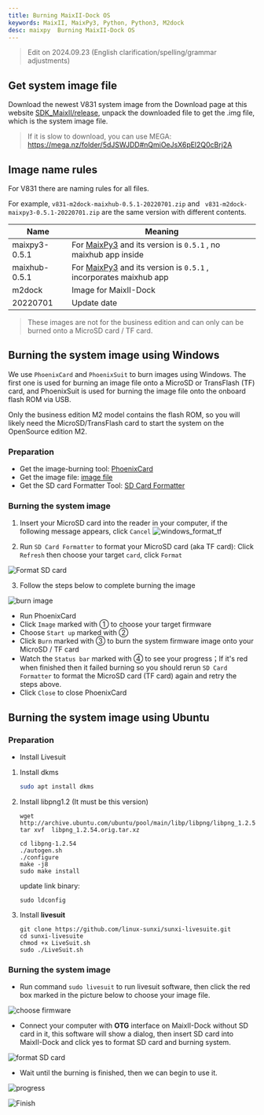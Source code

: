 ```yaml
---
title: Burning MaixII-Dock OS
keywords: MaixII, MaixPy3, Python, Python3, M2dock
desc: maixpy  Burning MaixII-Dock OS
---
```


> Edit on 2024.09.23 (English clarification/spelling/grammar adjustments)

## Get system image file

Download the newest V831 system image from the Download page at this website [SDK_MaixII/release](https://dl.sipeed.com/shareURL/MaixII/MaixII-Dock/SDK/release), unpack the downloaded file to get the .img file, which is the system image file. 

> If it is slow to download, you can use MEGA: https://mega.nz/folder/5dJSWJDD#nQmiOeJsX6pEl2Q0cBrj2A

## Image name rules

For V831 there are naming rules for all files.

For example, `v831-m2dock-maixhub-0.5.1-20220701.zip` and ` v831-m2dock-maixpy3-0.5.1-20220701.zip` are the same version with different contents.

| Name          | Meaning                                                                                              |
| ------------- | ---------------------------------------------------------------------------------------------------- |
| maixpy3-0.5.1 | For [MaixPy3](https://wiki.sipeed.com/maixpy3) and its version is `0.5.1` , no maixhub app inside    |
| maixhub-0.5.1 | For [MaixPy3](https://wiki.sipeed.com/maixpy3) and its version is `0.5.1` , incorporates maixhub app |
| m2dock        | Image for MaixII-Dock                                                                                |
| 20220701      | Update date                                                                                          |

> These images are not for the business edition and can only can be burned onto a MicroSD card / TF card.

## Burning the system image using Windows

We use `PhoenixCard` and `PhoenixSuit` to burn images using Windows. The first one is used for burning an image file onto a MicroSD or TransFlash (TF) card, and PhoenixSuit is used for burning the image file onto the onboard flash ROM via USB.

Only the business edition M2 model contains the flash ROM, so you will likely need the MicroSD/TransFlash card to start the system on the OpenSource edition M2.

### Preparation

- Get the image-burning tool: [PhoenixCard](https://dl.sipeed.com/shareURL/MaixII/MaixII-Dock/SDK/tools)
- Get the image file: [image file](https://dl.sipeed.com/shareURL/MaixII/MaixII-Dock/SDK/release)
- Get the SD card Formatter Tool: [SD Card Formatter](https://www.sdcard.org/downloads/formatter/eula_windows/SDCardFormatterv5_WinEN.zip)

### Burning the system image

1. Insert your MicroSD card into the reader in your computer, if the following message appears, click `Cancel`
   ![windows_format_tf](./assets/windows_format_tf.png)

2. Run `SD Card Formatter` to format your MicroSD card (aka TF card): Click `Refresh` then choose your target `card`, click `Format`

![Format SD card](./../../../assets/maixII/V831/image-20210802102810041.png)

3. Follow the steps below to complete burning the image

![burn image](./../../lichee/assets/RV/flash.png)

- Run PhoenixCard
- Click `Image` marked with ① to choose your target firmware
- Choose `Start up` marked with ② 
- Click `Burn` marked with ③ to burn the system firmware image onto your MicroSD / TF card
- Watch the `Status bar` marked with ④ to see your progress；If it's red when finished then it failed burning so you should rerun `SD Card Formatter` to format the MicroSD card (TF card) again and retry the steps above.
- Click `Close` to close PhoenixCard

## Burning the system image using Ubuntu

### Preparation

- Install Livesuit

1. Install dkms

    ```bash
    sudo apt install dkms
    ```

2. Install libpng1.2 (It must be this version)

     ```shell
     wget http://archive.ubuntu.com/ubuntu/pool/main/libp/libpng/libpng_1.2.54.orig.tar.xz
     tar xvf  libpng_1.2.54.orig.tar.xz
     ```

     ```shell
     cd libpng-1.2.54
     ./autogen.sh
     ./configure
     make -j8
     sudo make install
     ```

     update link binary:

     ```shell
     sudo ldconfig
     ```

3. Install **livesuit**

     ```shell
     git clone https://github.com/linux-sunxi/sunxi-livesuite.git
     cd sunxi-livesuite
     chmod +x LiveSuit.sh
     sudo ./LiveSuit.sh
     ```

### Burning the system image

- Run command `sudo livesuit` to run livesuit software, then click the red box marked in the picture below to choose your image file.

![choose firmware](./../../../zh/maixII/M2/asserts/flash_15.png)

- Connect your computer with **OTG** interface on MaixII-Dock without SD card in it, this software will show a dialog, then insert SD card into MaixII-Dock and click yes to format SD card and burning system.

![format SD card](./../../../zh/maixII/M2/asserts/flash_17.png)

- Wait until the burning is finished, then we can begin to use it.

![progress](./../../../zh/maixII/M2/asserts/flash_19.png)

![Finish](./../../../zh/maixII/M2/asserts/flash_21.png)

